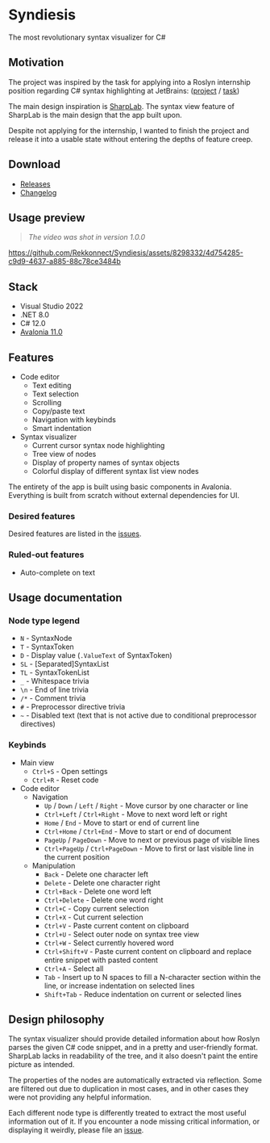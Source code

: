 # Syndiesis

The most revolutionary syntax visualizer for C#

## Motivation

The project was inspired by the task for applying into a Roslyn internship position regarding C# syntax highlighting at JetBrains:
([project](https://internship.jetbrains.com/projects/1442/) / [task](https://internship.jetbrains.com/applications/19433/))

The main design inspiration is [SharpLab](https://sharplab.io/). The syntax view feature of SharpLab is the main design that the app built upon.

Despite not applying for the internship, I wanted to finish the project and release it into a usable state without entering the depths of feature creep.

## Download

- [Releases](https://github.com/Rekkonnect/Syndiesis/releases)
- [Changelog](/docs/changelog.md)

## Usage preview

> _The video was shot in version 1.0.0_

https://github.com/Rekkonnect/Syndiesis/assets/8298332/4d754285-c9d9-4637-a885-88c78ce3484b

## Stack

- Visual Studio 2022
- .NET 8.0
- C# 12.0
- [Avalonia 11.0](https://github.com/AvaloniaUI/Avalonia)

## Features

- Code editor
  - Text editing
  - Text selection
  - Scrolling
  - Copy/paste text
  - Navigation with keybinds
  - Smart indentation
- Syntax visualizer
  - Current cursor syntax node highlighting
  - Tree view of nodes
  - Display of property names of syntax objects
  - Colorful display of different syntax list view nodes

The entirety of the app is built using basic components in Avalonia. Everything is built from scratch without external dependencies for UI.

### Desired features

Desired features are listed in the [issues](https://github.com/Rekkonnect/Syndiesis/issues).

### Ruled-out features

- Auto-complete on text

## Usage documentation

### Node type legend

- `N` - SyntaxNode
- `T` - SyntaxToken
- `D` - Display value (`.ValueText` of SyntaxToken)
- `SL` - [Separated]SyntaxList
- `TL` - SyntaxTokenList
- `_` - Whitespace trivia
- `\n` - End of line trivia
- `/*` - Comment trivia
- `#` - Preprocessor directive trivia
- `~` - Disabled text (text that is not active due to conditional preprocessor directives)

### Keybinds

- Main view
  - `Ctrl+S` - Open settings
  - `Ctrl+R` - Reset code
- Code editor
  - Navigation
    - `Up` / `Down` / `Left` / `Right` - Move cursor by one character or line
    - `Ctrl+Left` / `Ctrl+Right` - Move to next word left or right
    - `Home` / `End` - Move to start or end of current line
    - `Ctrl+Home` / `Ctrl+End` - Move to start or end of document
    - `PageUp` / `PageDown` - Move to next or previous page of visible lines
    - `Ctrl+PageUp` / `Ctrl+PageDown` - Move to first or last visible line in the current position
  - Manipulation
    - `Back` - Delete one character left
    - `Delete` - Delete one character right
    - `Ctrl+Back` - Delete one word left
    - `Ctrl+Delete` - Delete one word right
    - `Ctrl+C` - Copy current selection
    - `Ctrl+X` - Cut current selection
    - `Ctrl+V` - Paste current content on clipboard
    - `Ctrl+U` - Select outer node on syntax tree view
    - `Ctrl+W` - Select currently hovered word
    - `Ctrl+Shift+V` - Paste current content on clipboard and replace entire snippet with pasted content
    - `Ctrl+A` - Select all
    - `Tab` - Insert up to N spaces to fill a N-character section within the line, or increase indentation on selected lines
    - `Shift+Tab` - Reduce indentation on current or selected lines

## Design philosophy

The syntax visualizer should provide detailed information about how Roslyn parses the given C# code snippet, and in a pretty and user-friendly format. SharpLab lacks in readability of the tree, and it also doesn't paint the entire picture as intended.

The properties of the nodes are automatically extracted via reflection. Some are filtered out due to duplication in most cases, and in other cases they were not providing any helpful information.

Each different node type is differently treated to extract the most useful information out of it. If you encounter a node missing critical information, or displaying it weirdly, please file an [issue](https://github.com/Rekkonnect/Syndiesis/issues/new).
